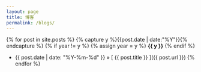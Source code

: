 ```yaml
---
layout: page
title: 博客
permalink: /blogs/
---
```


{% for post in site.posts %}
  {% capture y %}{{post.date | date:"%Y"}}{% endcapture %}
  {% if year != y %}
    {% assign year = y %}
**{{ y }}**
  {% endif %}
  * {{ post.date | date: "%Y-%m-%d" }} &raquo; [ {{ post.title }} ]({{ post.url }})
{% endfor %}

